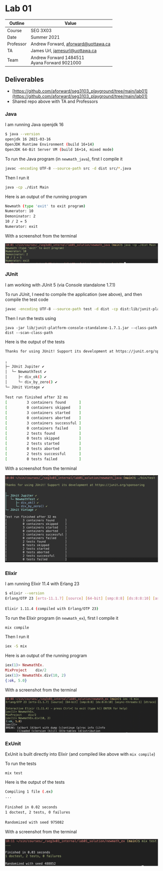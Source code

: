# Lab 01

| Outline | Value |
| --- | --- |
| Course | SEG 3X03 |
| Date | Summer 2021 |
| Professor | Andrew Forward, aforward@uottawa.ca |
| TA | James Url, jamesurl@uottawa.ca |
| Team | Andrew Forward 1484511<br>Ayana Forward 9021000 |

## Deliverables

* [https://github.com/aforward/seg3103_playground/tree/main/lab01](https://github.com/aforward/seg3103_playground/tree/main/lab01)
* Shared repo above with TA and Professors

### Java

I am running Java openjdk 16

```bash
$ java --version
openjdk 16 2021-03-16
OpenJDK Runtime Environment (build 16+14)
OpenJDK 64-Bit Server VM (build 16+14, mixed mode)
```

To run the Java program (in `newmath_java`), first I compile it

```bash
javac -encoding UTF-8 --source-path src -d dist src/*.java
```

Then I run it

```bash
java -cp ./dist Main
```

Here is an output of the running program

```bash
Newmath (type 'exit' to exit program)
Numerator: 10
Demoninator: 2
10 / 2 = 5
Numerator: exit
```

With a screenshot from the terminal

![Running Java in the console](assets/java_main.png)


### JUnit

I am working with JUnit 5 (via Console standalone 1.7.1)

To run JUnit, I need to compile the application (see above), and then compile the test code

```bash
javac -encoding UTF-8 --source-path test -d dist -cp dist:lib/junit-platform-console-standalone-1.7.1.jar test/*.java
```

Then I run the tests using

```
java -jar lib/junit-platform-console-standalone-1.7.1.jar --class-path dist --scan-class-path
```

Here is the output of the tests

```bash
Thanks for using JUnit! Support its development at https://junit.org/sponsoring

╷
├─ JUnit Jupiter ✔
│  └─ NewmathTest ✔
│     ├─ div_ok() ✔
│     └─ div_by_zero() ✔
└─ JUnit Vintage ✔

Test run finished after 32 ms
[         3 containers found      ]
[         0 containers skipped    ]
[         3 containers started    ]
[         0 containers aborted    ]
[         3 containers successful ]
[         0 containers failed     ]
[         2 tests found           ]
[         0 tests skipped         ]
[         2 tests started         ]
[         0 tests aborted         ]
[         2 tests successful      ]
[         0 tests failed          ]
```

With a screenshot from the terminal

![Running JUnit in the console](assets/junit_main.png)


### Elixir

I am running Elixir 11.4 with Erlang 23

```bash
$ elixir --version
Erlang/OTP 23 [erts-11.1.7] [source] [64-bit] [smp:8:8] [ds:8:8:10] [async-threads:1] [dtrace]

Elixir 1.11.4 (compiled with Erlang/OTP 23)
```

To run the Elixir program (in `newmath_ex`), first I compile it

```bash
mix compile
```

Then I run it

```bash
iex -S mix
```

Here is an output of the running program

```elixir
iex(1)> NewmathEx.
MixProject    div/2
iex(1)> NewmathEx.div(10, 2)
{:ok, 5.0}
```

With a screenshot from the terminal

![Running Elixir in the console](assets/elixir_iex.png)

### ExUnit

ExUnit is built directly into Elixir (and compiled like above with `mix compile`)

To run the tests

```
mix test
```

Here is the output of the tests

```bash
Compiling 1 file (.ex)
...

Finished in 0.02 seconds
1 doctest, 2 tests, 0 failures

Randomized with seed 975082
```

With a screenshot from the terminal

![Running ExUnit in the console](assets/exunit_main.png)

